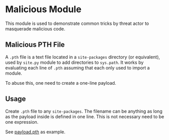 # Malicious Module

This module is used to demonstrate common tricks by threat actor to masquerade malicious code.

## Malicious PTH File

A `.pth` file is a text file located in a `site-packages` directory (or equivalent), used by `site.py` module to add directories to `sys.path`. It works by evaluating each line of `.pth` assuming that each only used to import a module.

To abuse this, one need to create a one-line payload.

## Usage

Create `.pth` file to any `site-packages`. The filename can be anything as long as the payload inside is defined in one line. This is not necessary need to be one expression.

See [payload.pth](payload.pth) as example.